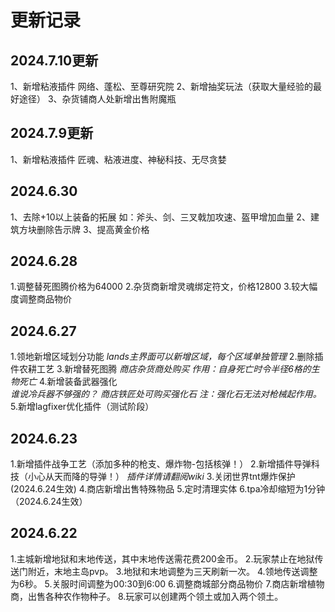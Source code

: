 # 更新记录<!-- {docsify-ignore-all} -->
## 2024.7.10更新
1、新增粘液插件
网络、蓬松、至尊研究院
2、新增抽奖玩法（获取大量经验的最好途径）
3、杂货铺商人处新增出售附魔瓶
## 2024.7.9更新
1、新增粘液插件
匠魂、粘液进度、神秘科技、无尽贪婪
## 2024.6.30
1、去除+10以上装备的拓展
如：斧头、剑、三叉戟加攻速、盔甲增加血量
2、建筑方块删除告示牌
3、提高黄金价格
## 2024.6.28
1.调整替死图腾价格为64000
2.杂货商新增灵魂绑定符文，价格12800
3.较大幅度调整商品物价
## 2024.6.27
1.领地新增区域划分功能
*lands主界面可以新增区域，每个区域单独管理*
2.删除插件农耕工艺
3.新增替死图腾
*商店杂货商处购买*
*作用：自身死亡时令半径6格的生物死亡*
4.新增装备武器强化  
*谁说冷兵器不够强的？*
*商店铁匠处可购买强化石*
*注：强化石无法对枪械起作用。*
5.新增lagfixer优化插件（测试阶段）
## 2024.6.23
1.新增插件战争工艺（添加多种的枪支、爆炸物-包括核弹！）
2.新增插件导弹科技（小心从天而降的导弹！）
*插件详情请翻阅wiki*
3.关闭世界tnt爆炸保护(2024.6.24生效)
4.商店新增出售特殊物品
5.定时清理实体
6.tpa冷却缩短为1分钟（2024.6.24生效）

## 2024.6.22
1.主城新增地狱和末地传送，其中末地传送需花费200金币。
2.玩家禁止在地狱传送门附近，末地主岛pvp。
3.地狱和末地调整为三天刷新一次。
4.领地传送调整为6秒。
5.关服时间调整为00:30到6:00
6.调整商城部分商品物价
7.商店新增植物商，出售各种农作物种子。
8.玩家可以创建两个领土或加入两个领土。